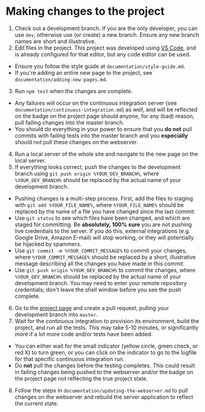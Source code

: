 # Making changes to the project

1. Check out a development branch. If you are the only developer, you can use `dev`, otherwise use (or create) a new branch. Ensure any new branch names are short and illustrative.
2. Edit files in the project. This project was developed using [VS Code](https://code.visualstudio.com/), and is already configured for that editor, but any code editor can be used.
  * Ensure you follow the style guide at `documentation/style-guide.md`.
  * If you're adding an entire new page to the project, see `documentation/adding-new-pages.md`.
3. Run `npm test` when the changes are complete.
  * Any failures will occur on the continuous integration server (see `documentation/continuous-integration.md`) as well, and will be reflected on the badge on the project page should anyone, for any (bad) reason, pull failing changes into the master branch.
  * You should do everything in your power to ensure that you **do not** pull commits with failing tests into the master branch and you **especially** should not pull these changes on the webserver.
4. Run a local server of the whole site and navigate to the new page on the local server.
5. If everything looks correct, push the changes to the development branch using `git push origin %YOUR_DEV_BRANCH%`, where `%YOUR_DEV_BRANCH%` should be replaced by the actual name of your development branch.
  * Pushing changes is a multi-step process. First, add the files to staging with `git add %YOUR_FILE_NAME%`, where `%YOUR_FILE_NAME%` should be replaced by the name of a file you have changed since the last commit.
  * Use `git status` to see which files have been changed, and which are staged for committing. Be **absolutely, 100% sure** you are not pushing live credentials to the server. If you do this, external integrations (e.g. Google Drive, Amazon E-mail) will stop working, or they will potentially be hijacked by spammers.
  * Use `git commit -m %YOUR_COMMIT_MESSAGE%` to commit your changes, where `%YOUR_COMMIT_MESSAGE%` should be replaced by a short, illustrative message describing all the changes you have made in this commit.
  * Use `git push origin %YOUR_DEV_BRANCH%` to commit the changes, where `%YOUR_DEV_BRANCH%` should be replaced by the actual name of your development branch. You may need to enter your remote repository credentials; don't leave the shell window before you see the push complete.
6. Go to the [project page](https://github.com/ice-nine-as/hellox-client) and create a pull request, pulling your development branch into `master`.
7. Wait for the continuous integration to provision its environment, build the project, and run all the tests. This may take 5-10 minutes, or significantly more if a lot more code and/or tests have been added.
  * You can either wait for the small indicator (yellow circle, green check, or red X) to turn green, or you can click on the indicator to go to the logfile for that specific continuous integration run.
  * Do **not** pull the changes before the testing completes. This could result in failing changes being pushed to the webserver and/or the badge on the project page not reflecting the true project state.
8. Follow the steps in `documentation/updating-the-webserver.md` to pull changes on the webserver and rebuild the server application to reflect the current state.